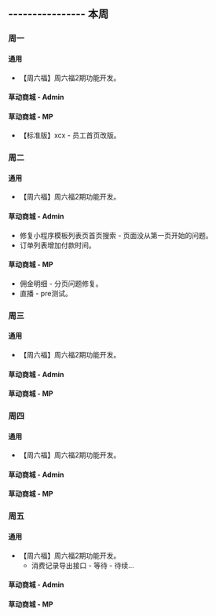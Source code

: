## ---------------- 本周

### 周一
#### 通用
* 【周六福】周六福2期功能开发。
#### 草动商城 - Admin
#### 草动商城 - MP
* 【标准版】xcx - 员工首页改版。

### 周二
#### 通用
* 【周六福】周六福2期功能开发。
#### 草动商城 - Admin
* 修复小程序模板列表页首页搜索 - 页面没从第一页开始的问题。
* 订单列表增加付款时间。
#### 草动商城 - MP
* 佣金明细 - 分页问题修复。
* 直播 - pre测试。

### 周三
#### 通用
* 【周六福】周六福2期功能开发。
#### 草动商城 - Admin
#### 草动商城 - MP

### 周四
#### 通用
* 【周六福】周六福2期功能开发。
#### 草动商城 - Admin
#### 草动商城 - MP

### 周五
#### 通用
* 【周六福】周六福2期功能开发。
  - 消费记录导出接口 - 等待 - 待续...
#### 草动商城 - Admin
#### 草动商城 - MP
